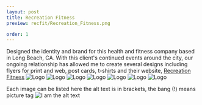 ```yaml
---
layout: post
title: Recreation Fitness
preview: recfit/Recreation_Fitness.png

order: 1
---
```

Designed the identity and brand for this health and fitness company based in Long Beach, CA. With this client's continued events around the city, our ongoing relationship has allowed me to create several designs including flyers for print and web, post cards, t-shirts and their website,  <a href="http://www.recreationfitness.com" target="_blank">Recreation Fitness</a>
![Logo](Recreation_Fitness.png)
![Logo](RecFitSummerIcon.png)
![Logo](RecFitSurfSal.png)
![Logo](RecFitSummer.png)
![Logo](RecFitMommy.png)
![Logo](RecFitRegF.png)
![Logo](RecFitRegB.png)

Each image can be listed here the alt text is in brackets, the bang (!) means picture tag
![I am the alt text](LedgeDesignLetterhead.png)
